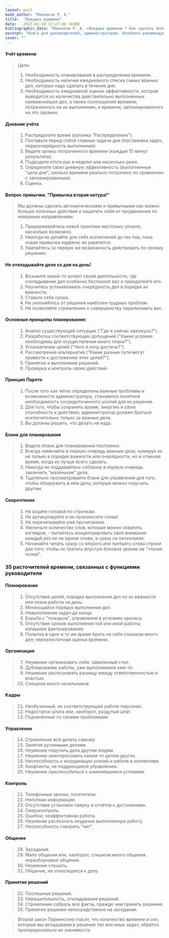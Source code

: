 ```yaml
---
layout: post
book_author: "Маккензи Р. А."
title:  "Ловушка времени"
date:   2017-01-10 13:27:46 +0300
bibliographic_data: "Маккензи Р. А. «Ловушка времени * Как сделать больше за меньшее время»"
excerpt: "Книга для руководителей, администраторов. Особенно рекомендую прочесть книгу молодым людям. Научившись управлять своим временем, человек может многого достигнуть в своей жизни."
cover: ""
---
```


#### Учёт времени

> Цели:
>
> 1. Необходимость планирования в распределении времени.
> 2. Необходимость наличия ежедневного списка самых важных дел, которые надо сделать в течение дня.
> 3. Необходимость ежедневной оценки эффективности, которая выводится из количества действительно выполненных наиважнейших дел, а также соотношения времени, потраченного на их выполнение, и времени, запланированного на это заранее.

#### Дневник учёта

> 1. Распределите время (колонка "Распределение").
> 2. Поставьте перед собой главные задачи дня (постановка задач, первоочерёдность выполнения).
> 3. Ведите запись потраченного времени (каждые 15 минут результаты).
> 4. Подводите итоги раз в неделю или несколько реже.
> 5. Определите свою дневную эффективность (выполненные "цели дня", сколько времени реально потрачено по сравнению с запланированным).
> 6. Оценка.

#### Вопрос привычки. "Привычка вторая натура!"

> Мы должны сделать автоматическими и привычными как можно больше полезных действий и защитить себя от продвижения по неверным направлениям.
>
> 1. Придерживайтесь новой практики настолько упорно, насколько возможно.
> 2. Никогда не делайте для себя исключений до тех пор, пока новая привычка надёжно не укрепится.
> 3. Хватайтесь за первую же возможность действовать по своему решению.

#### Не откладывайте дело со дня на день!

> 1. Возьмите какой-то аспект своей деятельности, где откладывание дел особенно беспокоит вас и преодолейте его.
> 2. Научитесь устанавливать очерёдность дел в порядке их важности.
> 3. Ставьте себе сроки.
> 4. Не уклоняйтесь от решения наиболее трудных проблем.
> 5. Не позволяйте стремлению к совершенству парализовать вас.

#### Основные принципы планирования:

> 1. Анализ существующей ситуации ("Где я сейчас нахожусь?").
> 2. Разработка соответствующих допущений ("Какие условия необходимы для осуществления моего плана?").
> 3. Установление целей ("Чего я хочу достичь?").
> 4. Рассмотрение альтернатив ("Какие разные пути могут привести к достижению этих целей?").
> 5. Принятие и выполнение решений.
> 6. Проверка и контроль своих действий.

#### Принцип Парето

> 1. После того как чётко определены важные проблемы и возможности администратора, становится понятной необходимость сосредоточенного усилия для их решения.
> 2. Для того, чтобы сохранить время, энергию и свою способность к действию, администратор должен браться исключительно только за важные дела.
> 3. Вы должны решить, что делать не надо.

#### Бланк для планирования

> 1. Ведите бланк для планирования постоянно.
> 2. Всегда намечайте в первую очередь важные дела, нумеруя их не только в порядке важности или очерёдности, но и отмечая время, когда их лучше всего сделать.
> 3. Никогда не поддавайтесь соблазну в первую очередь закончить "маленькие" дела.
> 4. Тщательно просматривайте бланк для управления для того, чтобы обнаружить в нём дела, которые можно поручить другим.

#### Скорочтение

> 1. Не водите головой по строчкам.
> 2. Не артикулируйте и не произносите слова!
> 3. Не перечитывайте уже прочитанное.
> 4. Увеличьте количество слов, которые можно охватить взглядом, - пытайтесь концентрировать своё внимание каждый раз не на одном слове, а сразу на нескольких.
> 5. Начинайте читать сразу со второго или третьего слова строки для того, чтобы не тратить впустую боковое зрение на "чтение полей".

### 35 расточителей времени, связанных с функциями руководителя

#### Планирование

> 1. Отсутствие целей, порядка выполнения дел по их важности или плана работы на день.
> 2. Меняющийся порядок выполнения дел.
> 3. Невыполнение задач до конца.
> 4. Борьба с "пожаром", управление в условиях кризиса.
> 5. Отсутствие сроков выполнения той или иной работы; излишнее фантазирование.
> 6. Попытка в одно и то же время брать на себя слишком много дел; нереалистичная оценка времени.

#### Организация

> 7. Неумение организовать себя: заваленный стол.
> 8. Дублирование работы, уже выполняемой кем-то.
> 9. Неумение распознавать разницу между ответственностью и властью.
> 10. Слишком много начальников.

#### Кадры

> 11. Необученный, не соответствующий работе персонал.
> 12. Недостаток штата или, наоборот, раздутый штат.
> 13. Подчинённые со своими проблемами.

#### Управление

> 14. Стремление всё делать самому
> 15. Занятия рутинными делами.
> 16. Неумение поручать дела другим людям.
> 17. Неумение заинтересовать каким-то делом других.
> 18. Неспособность к координации усилий и работе в коллективе.
> 19. Конфликты, не поддающиеся управлению.
> 20. Неумение приспособиться к изменившимся условиям.

#### Контроль

> 21. Телефонные звонки, посетители.
> 22. Неполная информация.
> 23. Отсутствие установок сверху и отчётов о достижениях.
> 24. Сверхконтроль.
> 25. Ошибки, неэффективная работа.
> 26. Неумение распознать неудачно выполненную работу.
> 27. Неспособность говорить "нет".

#### Общение

> 28. Заседания.
> 29. Мало общения или, наоборот, слишком много общения, неразборчивое общение.
> 30. Неумение слушать.
> 31. Общение, не относящееся к делу.

#### Принятие решений

> 32. Поспешные решения.
> 33. Нерешительность, откладывание решений.
> 34. Стремление собрать все факты, прежде чем принять решение.
> 35. Принятие решения непосредственно на заседании.

> Второй закон Паркинсона гласит, что количество времени и сил, которые мы вкладываем в решение тех или иных задач, обратно пропорционально их значимости.
